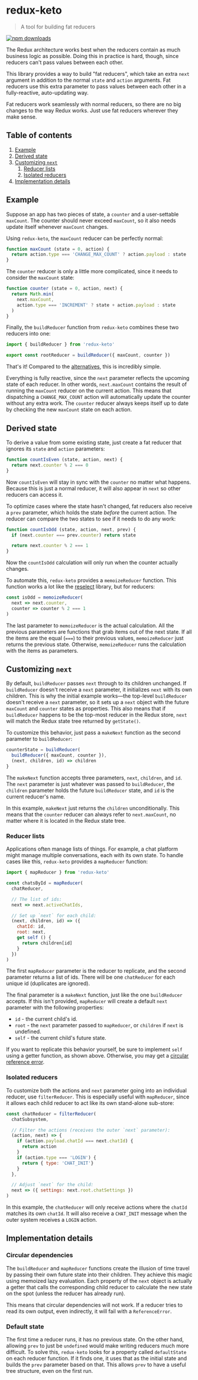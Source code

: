 # redux-keto

> A tool for building fat reducers

[![npm downloads](https://img.shields.io/npm/dm/redux-keto.svg?style=flat-square)](https://www.npmjs.com/package/redux-keto)

The Redux architecture works best when the reducers contain as much business logic as possible. Doing this in practice is hard, though, since reducers can't pass values between each other.

This library provides a way to build "fat reducers", which take an extra `next` argument in addition to the normal `state` and `action` arguments. Fat reducers use this extra parameter to pass values between each other in a fully-reactive, auto-updating way.

Fat reducers work seamlessly with normal reducers, so there are no big changes to the way Redux works. Just use fat reducers wherever they make sense.

## Table of contents
1. [Example](#example)
2. [Derived state](#derived-state)
3. [Customizing `next`](#customizing-next)
   1. [Reducer lists](#reducer-lists)
   1. [Isolated reducers](#isolated-reducers)
4. [Implementation details](#implementation-details)

## Example

Suppose an app has two pieces of state, a `counter` and a user-settable `maxCount`. The counter should never exceed `maxCount`, so it also needs update itself whenever `maxCount` changes.

Using `redux-keto`, the `maxCount` reducer can be perfectly normal:

```js
function maxCount (state = 0, action) {
  return action.type === 'CHANGE_MAX_COUNT' ? action.payload : state
}
```

The `counter` reducer is only a little more complicated, since it needs to consider the `maxCount` state:

```js
function counter (state = 0, action, next) {
  return Math.min(
    next.maxCount,
    action.type === 'INCREMENT' ? state + action.payload : state
  )
}
```

Finally, the `buildReducer` function from `redux-keto` combines these two reducers into one:

```js
import { buildReducer } from 'redux-keto'

export const rootReducer = buildReducer({ maxCount, counter })
```

That's it! Compared to the [alternatives](https://github.com/Airbitz/redux-keto/blob/master/docs/bad-alternatives.md), this is incredibly simple.

Everything is fully reactive, since the `next` parameter reflects the upcoming state of each reducer. In other words, `next.maxCount` contains the result of running the `maxCount` reducer on the current action. This means that dispatching a `CHANGE_MAX_COUNT` action will automatically update the counter without any extra work. The `counter` reducer always keeps itself up to date by checking the new `maxCount` state on each action.

## Derived state

To derive a value from some existing state, just create a fat reducer that ignores its `state` and `action` parameters:

```js
function countIsEven (state, action, next) {
  return next.counter % 2 === 0
}
```

Now `countIsEven` will stay in sync with the `counter` no matter what happens. Because this is just a normal reducer, it will also appear in `next` so other reducers can access it.

To optimize cases where the state hasn't changed, fat reducers also receive a `prev` parameter, which holds the state *before* the current action. The reducer can compare the two states to see if it needs to do any work:

```js
function countIsOdd (state, action, next, prev) {
  if (next.counter === prev.counter) return state

  return next.counter % 2 === 1
}
```

Now the `countIsOdd` calculation will only run when the counter actually changes.

To automate this, `redux-keto` provides a `memoizeReducer` function. This function works a lot like the [reselect](https://github.com/reactjs/reselect) library, but for reducers:

```js
const isOdd = memoizeReducer(
  next => next.counter,
  counter => counter % 2 === 1
)
```

The last parameter to `memoizeReducer` is the actual calculation. All the previous parameters are functions that grab items out of the next state. If all the items are the equal (`===`) to their previous values, `memoizeReducer` just returns the previous state. Otherwise, `memoizeReducer` runs the calculation with the items as parameters.

## Customizing `next`

By default, `buildReducer` passes `next` through to its children unchanged. If `buildReducer` doesn't receive a `next` parameter, it initializes `next` with its own children. This is why the initial example works—the top-level `buildReducer` doesn't receive a `next` parameter, so it sets up a `next` object with the future `maxCount` and `counter` states as properties. This also means that if `buildReducer` happens to be the top-most reducer in the Redux store, `next` will match the Redux state tree returned by `getState()`.

To customize this behavior, just pass a `makeNext` function as the second parameter to `buildReducer`:

```js
counterState = buildReducer(
  buildReducer({ maxCount, counter }),
  (next, children, id) => children
}
```

The `makeNext` function accepts three parameters, `next`, `children`, and `id`. The `next` parameter is just whatever was passed to `buildReducer`, the `children` parameter holds the future `buildReducer` state, and `id` is the current reducer's name.

In this example, `makeNext` just returns the `children` unconditionally. This means that the `counter` reducer can always refer to `next.maxCount`, no matter where it is located in the Redux state tree.

### Reducer lists

Applications often manage lists of things. For example, a chat platform might manage multiple conversations, each with its own state. To handle cases like this, `redux-keto` provides a `mapReducer` function:

```js
import { mapReducer } from 'redux-keto'

const chatsById = mapReducer(
  chatReducer,

  // The list of ids:
  next => next.activeChatIds,

  // Set up `next` for each child:
  (next, children, id) => ({
    chatId: id,
    root: next,
    get self () {
      return children[id]
    }
  })
)
```

The first `mapReducer` parameter is the reducer to replicate, and the second parameter returns a list of ids. There will be one `chatReducer` for each unique id (duplicates are ignored).

The final parameter is a `makeNext` function, just like the one `buildReducer` accepts. If this isn't provided, `mapReducer` will create a default `next` parameter with the following properties:

* `id` - the current child's id.
* `root` - the `next` parameter passed to `mapReducer`, or `children` if `next` is undefined.
* `self` - the current child's future state.

If you want to replicate this behavior yourself, be sure to implement `self` using a getter function, as shown above. Otherwise, you may get a [circular reference error](#circular-dependencies).

### Isolated reducers

To customize both the actions and `next` parameter going into an individual reducer, use `filterReducer`. This is especially useful with `mapReducer`, since it allows each child reducer to act like its own stand-alone sub-store:

```js
const chatReducer = filterReducer(
  chatSubsystem,

  // Filter the actions (receives the outer `next` parameter):
  (action, next) => {
    if (action.payload.chatId === next.chatId) {
      return action
    }
    if (action.type === 'LOGIN') {
      return { type: 'CHAT_INIT'}
    }
  },

  // Adjust `next` for the child:
  next => ({ settings: next.root.chatSettings })
)
```

In this example, the `chatReducer` will only receive actions where the `chatId` matches its own `chatId`. It will also receive a `CHAT_INIT` message when the outer system receives a `LOGIN` action.

## Implementation details

### Circular dependencies

The `buildReducer` and `mapReducer` functions create the illusion of time travel by passing their own future state into their children. They achieve this magic using memoized lazy evaluation. Each property of the `next` object is actually a getter that calls the corresponding child reducer to calculate the new state on the spot (unless the reducer has already run).

This means that circular dependencies will not work. If a reducer tries to read its own output, even indirectly, it will fail with a `ReferenceError`.

### Default state

The first time a reducer runs, it has no previous state. On the other hand, allowing `prev` to just be `undefined` would make writing reducers much more difficult. To solve this, `redux-keto` looks for a property called `defaultState` on each reducer function. If it finds one, it uses that as the initial state and builds the `prev` parameter based on that. This allows `prev` to have a useful tree structure, even on the first run.
